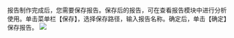 报告制作完成后，您需要保存报告。保存后的报告，可在查看报告模块中进行分析使用。单击菜单栏【保存】，选择保存路径，输入报告名称。确定后，单击【确定】保存报告。
![](https://main.qcloudimg.com/raw/e6bbd0b2a0ce7f670bcfa4d44d2f406d.png)
